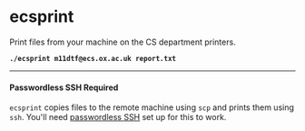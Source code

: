 ecsprint
========

Print files from your machine on the CS department printers.

**`./ecsprint m11dtf@ecs.ox.ac.uk report.txt`**


----------

#### Passwordless SSH Required

`ecsprint` copies files to the remote machine using `scp` and prints them using `ssh`.  You'll need [passwordless SSH][1] set up for this to work.

[1]: http://www.linuxproblem.org/art_9.html